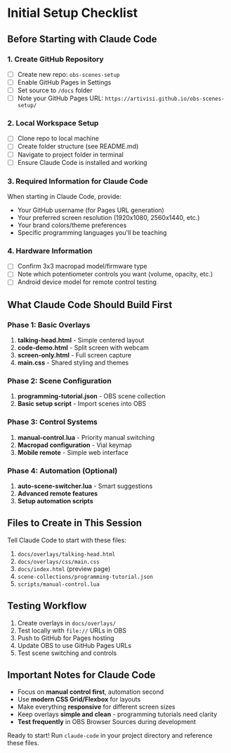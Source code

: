 # Initial Setup Checklist

## Before Starting with Claude Code

### 1. Create GitHub Repository
- [ ] Create new repo: `obs-scenes-setup`
- [ ] Enable GitHub Pages in Settings
- [ ] Set source to `/docs` folder
- [ ] Note your GitHub Pages URL: `https://artivisi.github.io/obs-scenes-setup/`

### 2. Local Workspace Setup
- [ ] Clone repo to local machine
- [ ] Create folder structure (see README.md)
- [ ] Navigate to project folder in terminal
- [ ] Ensure Claude Code is installed and working

### 3. Required Information for Claude Code
When starting in Claude Code, provide:
- Your GitHub username (for Pages URL generation)
- Your preferred screen resolution (1920x1080, 2560x1440, etc.)
- Your brand colors/theme preferences
- Specific programming languages you'll be teaching

### 4. Hardware Information
- [ ] Confirm 3x3 macropad model/firmware type
- [ ] Note which potentiometer controls you want (volume, opacity, etc.)
- [ ] Android device model for remote control testing

## What Claude Code Should Build First

### Phase 1: Basic Overlays
1. **talking-head.html** - Simple centered layout
2. **code-demo.html** - Split screen with webcam
3. **screen-only.html** - Full screen capture
4. **main.css** - Shared styling and themes

### Phase 2: Scene Configuration
1. **programming-tutorial.json** - OBS scene collection
2. **Basic setup script** - Import scenes into OBS

### Phase 3: Control Systems
1. **manual-control.lua** - Priority manual switching
2. **Macropad configuration** - Vial keymap
3. **Mobile remote** - Simple web interface

### Phase 4: Automation (Optional)
1. **auto-scene-switcher.lua** - Smart suggestions
2. **Advanced remote features**
3. **Setup automation scripts**

## Files to Create in This Session

Tell Claude Code to start with these files:
1. `docs/overlays/talking-head.html`
2. `docs/overlays/css/main.css`
3. `docs/index.html` (preview page)
4. `scene-collections/programming-tutorial.json`
5. `scripts/manual-control.lua`

## Testing Workflow
1. Create overlays in `docs/overlays/`
2. Test locally with `file://` URLs in OBS
3. Push to GitHub for Pages hosting
4. Update OBS to use GitHub Pages URLs
5. Test scene switching and controls

## Important Notes for Claude Code
- Focus on **manual control first**, automation second
- Use **modern CSS Grid/Flexbox** for layouts
- Make everything **responsive** for different screen sizes
- Keep overlays **simple and clean** - programming tutorials need clarity
- **Test frequently** in OBS Browser Sources during development

Ready to start! Run `claude-code` in your project directory and reference these files.
